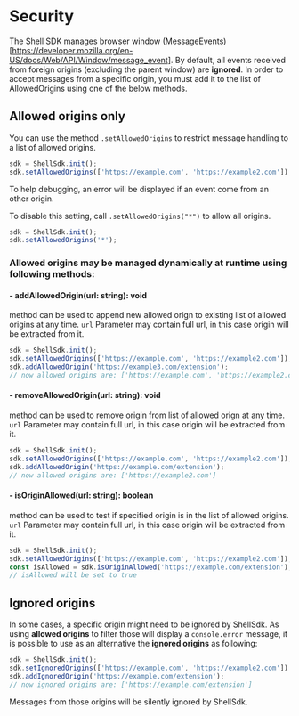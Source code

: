# Security

The Shell SDK manages browser window (MessageEvents)[https://developer.mozilla.org/en-US/docs/Web/API/Window/message_event]. By default, all events received from foreign origins (excluding the parent window) are **ignored**.
In order to accept messages from a specific origin, you must add it to the list of AllowedOrigins using one of the below methods.

## Allowed origins only

You can use the method `.setAllowedOrigins` to restrict message handling to a list of allowed origins.

```javascript
sdk = ShellSdk.init();
sdk.setAllowedOrigins(['https://example.com', 'https://example2.com']);
```

To help debugging, an error will be displayed if an event come from an other origin.

To disable this setting, call `.setAllowedOrigins("*")` to allow all origins.

```javascript
sdk = ShellSdk.init();
sdk.setAllowedOrigins('*');
```

### Allowed origins may be managed dynamically at runtime using following methods:

#### - addAllowedOrigin(url: string): void

method can be used to append new allowed orign to existing list of allowed origins at any time. `url` Parameter may
contain full url, in this case origin will be extracted from it.

```javascript
sdk = ShellSdk.init();
sdk.setAllowedOrigins(['https://example.com', 'https://example2.com']);
sdk.addAllowedOrigin('https://example3.com/extension');
// now allowed origins are: ['https://example.com', 'https://example2.com', 'https://example3.com']
```

#### - removeAllowedOrigin(url: string): void

method can be used to remove origin from list of allowed orign at any time. `url` Parameter may
contain full url, in this case origin will be extracted from it.

```javascript
sdk = ShellSdk.init();
sdk.setAllowedOrigins(['https://example.com', 'https://example2.com']);
sdk.addAllowedOrigin('https://example.com/extension');
// now allowed origins are: ['https://example2.com']
```

#### - isOriginAllowed(url: string): boolean

method can be used to test if specified origin is in the list of allowed origins. `url` Parameter may
contain full url, in this case origin will be extracted from it.

```javascript
sdk = ShellSdk.init();
sdk.setAllowedOrigins(['https://example.com', 'https://example2.com']);
const isAllowed = sdk.isOriginAllowed('https://example.com/extension');
// isAllowed will be set to true
```

## Ignored origins

In some cases, a specific origin might need to be ignored by ShellSdk. As using **allowed origins** to filter those will display a `console.error` message, it is possible to use as an alternative the **ignored origins** as following:

```javascript
sdk = ShellSdk.init();
sdk.setIgnoredOrigins(['https://example.com', 'https://example2.com']);
sdk.addIgnoredOrigin('https://example.com/extension');
// now ignored origins are: ['https://example.com/extension']
```

Messages from those origins will be silently ignored by ShellSdk.
